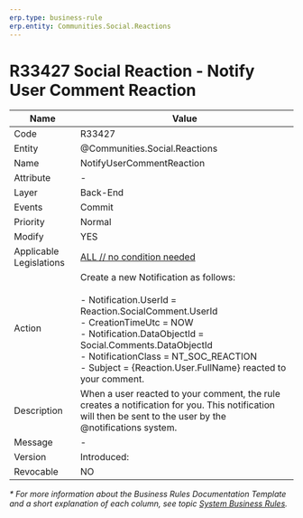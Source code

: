 ```yaml
---
erp.type: business-rule
erp.entity: Communities.Social.Reactions
---
```


# R33427 Social Reaction - Notify User Comment Reaction

| Name | Value |
| ---- | ----- |
| Code | R33427 |
| Entity | @Communities.Social.Reactions |
| Name | NotifyUserCommentReaction |
| Attribute | - |
| Layer | Back-End |
| Events | Commit |
| Priority | Normal |
| Modify | YES |
| Applicable Legislations | [ALL // no condition needed](xref:applicable-legislations) |
| Action | Create a new Notification as follows: <br><br> - Notification.UserId = Reaction.SocialComment.UserId <br> - CreationTimeUtc =  NOW <br> - Notification.DataObjectId = Social.Comments.DataObjectId <br> - NotificationClass = NT_SOC_REACTION <br> - Subject = {Reaction.User.FullName} reacted to your comment.|
| Description| When a user reacted to your comment, the rule creates a notification for you. This notification will then be sent to the user by the @notifications system.|  
| Message | - |
| Version | Introduced:  |
| Revocable | NO |

*\* For more information about the Business Rules Documentation Template and a short explanation of each column, see
topic [System Business Rules](../templates/template-description-system-business-rules.md).*
